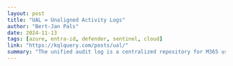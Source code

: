 ```yaml
---
layout: post
title: "UAL = Unaligned Activity Logs"
author: "Bert-Jan Pals"
date: 2024-11-13
tags: [azure, entra-id, defender, sentinel, cloud]
link: "https://kqlquery.com/posts/ual/"
summary: "The unified audit log is a centralized repository for M365 user and admin activities. The activities originate from different applications, such as Exchange, Teams, SharePoint, Azure, OneDrive and ..."
---
```

